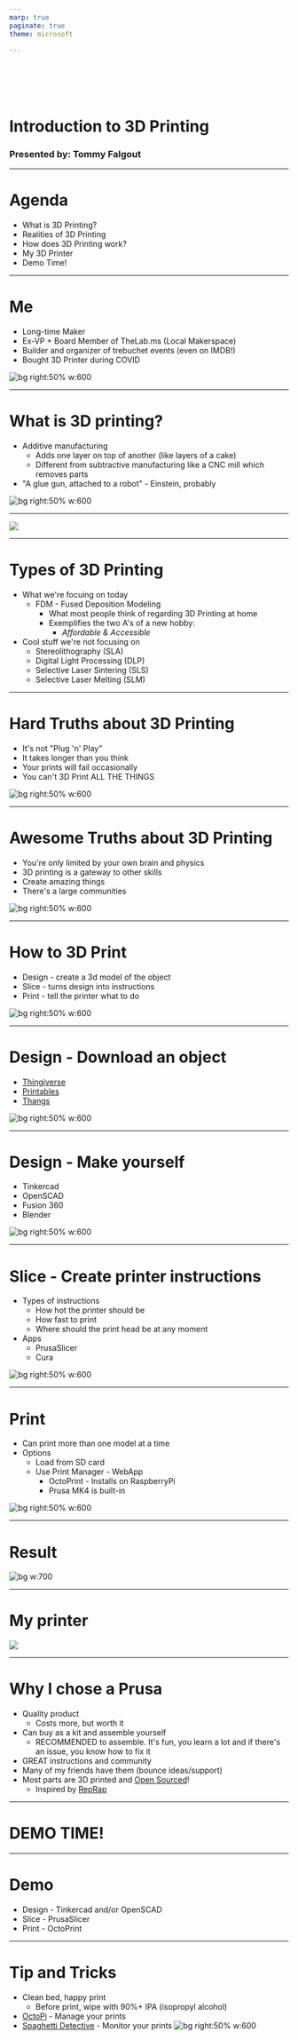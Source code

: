 ```yaml
---
marp: true
paginate: true
theme: microsoft

---
```

<!--
_class: intro-blue
-->

# &nbsp;
# Introduction to 3D Printing

### Presented by: Tommy Falgout

---

# Agenda

- What is 3D Printing?
- Realities of 3D Printing
- How does 3D Printing work?
- My 3D Printer 
- Demo Time!

---

# Me

- Long-time Maker
- Ex-VP + Board Member of TheLab.ms (Local Makerspace)
- Builder and organizer of trebuchet events (even on IMDB!)
- Bought 3D Printer during COVID
 
![bg right:50% w:600](https://planomagazine.com/wp-content/uploads/2015/09/SLINGFEST-DFW-TREBUCHET-CATAPULT-PLANO-MAGAZINE-SLIDESHOW.jpg)

---

# What is 3D printing?

- Additive manufacturing
  - Adds one layer on top of another (like layers of a cake)
  - Different from subtractive manufacturing like a CNC mill which removes parts
- "A glue gun, attached to a robot" - Einstein, probably

![bg right:50% w:600](img/what-is-3d-printing.jpg)

---
<!--
_footer: Copied with permission from [TheLab.ms training by Olivia Snyder](https://docs.google.com/presentation/d/1RpBGpOUf0rU5yu56ckui9OEuSXbKfjEDPiq_R-mkSMI/edit#slide=id.g263ebf6c00_0_0)
-->
![](img/diagram-of-3d-printer.png)

---

# Types of 3D Printing

- What we're focuing on today
  - FDM - Fused Deposition Modeling
    - What most people think of regarding 3D Printing at home
    - Exemplifies the two A's of a new hobby:
      - _Affordable & Accessible_
- Cool stuff we're not focusing on
  - Stereolithography (SLA)
  - Digital Light Processing (DLP)
  - Selective Laser Sintering (SLS)
  - Selective Laser Melting (SLM)

---

# Hard Truths about 3D Printing

- It's not "Plug 'n' Play"
- It takes longer than you think
- Your prints will fail occasionally
- You can't 3D Print ALL THE THINGS

![bg right:50% w:600](img/replicator.gif)


---

# Awesome Truths about 3D Printing

- You're only limited by your own brain and physics
- 3D printing is a gateway to other skills
- Create amazing things
- There's a large communities

![bg right:50% w:600](img/3d-printing.gif)

---

# How to 3D Print

- Design - create a 3d model of the object
- Slice - turns design into instructions
- Print - tell the printer what to do

![bg right:50% w:600](img/slicer13-1.png)

<!--
_footer: STL = Standard Triangle/Tessellation Language
-->
---

# Design - Download an object

- [Thingiverse](https://thingiverse.com)
- [Printables](https://www.printables.com/)
- [Thangs](https://www.thangs.com/)

![bg right:50% w:600](img/tinkercad.png)

---

# Design - Make yourself

- Tinkercad
- OpenSCAD
- Fusion 360
- Blender

![bg right:50% w:600](img/openscad.png)

---

# Slice - Create printer instructions

- Types of instructions
  - How hot the printer should be
  - How fast to print
  - Where should the print head be at any moment
- Apps
  - PrusaSlicer
  - Cura

![bg right:50% w:600](img/prusa-slicer.png)

---

# Print

- Can print more than one model at a time
- Options
  - Load from SD card
  - Use Print Manager - WebApp
    - OctoPrint - Installs on RaspberryPi
    - Prusa MK4 is built-in

![bg right:50% w:600](img/prusa-printing.jpeg)

---

# Result

![bg w:700](img/d20.jpeg)

---

# My printer

![](img/prusa-mk3s.png)

---

# Why I chose a Prusa

- Quality product
  - Costs more, but worth it
- Can buy as a kit and assemble yourself
  - RECOMMENDED to assemble.  It's fun, you learn a lot and if there's an issue, you know how to fix it
- GREAT instructions and community
- Many of my friends have them (bounce ideas/support)
- Most parts are 3D printed and [Open Sourced](https://www.printables.com/@Prusa3D/collections/54487)!
  - Inspired by [RepRap](http://reprap.org/)

---

<!--
_class: intro-blue
-->

# DEMO TIME!

---

# Demo

- Design - Tinkercad and/or OpenSCAD
- Slice - PrusaSlicer
- Print - OctoPrint

---

# Tip and Tricks

- Clean bed, happy print
  - Before print, wipe with 90%+ IPA (isopropyl alcohol)
- [OctoPi](https://octoprint.org/download/) - Manage your prints
- [Spaghetti Detective](https://www.obico.io/the-spaghetti-detective.html) - Monitor your prints
![bg right:50% w:600](https://www.obico.io/wwwimg/expanding.png)
